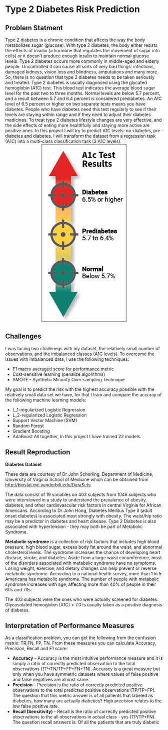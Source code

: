# Type 2 Diabetes Risk Prediction
## Problem Statment
Type 2 diabetes is a chronic condition that affects the way the body metabolizes sugar (glucose). With type 2 diabetes, the body either resists the effects of insulin (a hormone that regulates the movement of sugar into cells) or it doesn't produce enough insulin to maintain normal glucose levels. Type 2 diabetes occurs more commonly in middle-aged and elderly people. Uncontrolled it can cause all sorts of very bad things: infections, damaged kidneys, vision loss and blindness, amputations and many more. So, there is no question that type 2 diabetes needs to be taken seriously and treated. Type 2 diabetes is usually diagnosed using the glycated hemoglobin (A1C) test. This blood test indicates the average blood sugar level for the past two to three months. Normal levels are below 5.7 percent, and a result between 5.7 and 6.4 percent is considered prediabetes. An A1C level of 6.5 percent or higher on two separate tests means you have diabetes.  People who have diabetes need this test regularly to see if their levels are staying within range and if they need to adjust their diabetes medicines. To treat type 2 diabetes lifestyle changes are very effective, and the side effects of eating more healthfully and staying more active are positive ones. In this project I will try to predict A1C levels: no-diabetes, pre-diabetes and diabetes. I will transform the dataset from a regression task (A1C) into a multi-class classification task (3 A1C levels).                                                                                                                                                        <span style="display:block;text-align:center">![png](A1c_normal_to_high_ranges.png)</span>

## Challenges

I was facing two challenegs with my dataset, the relatively small number of observations, and the imbalanced classes (A1C levels). To overcome the issues with imbalanced data, I use the following techniques:
-   F1 macro averaged score for performance metric
-   Cost-sensitive learning (penalize algorithms)
-   SMOTE - Synthetic Minority Over-sampling Technique

My goal is to predict the risk with the highest accuracy possible with the relatively small data set we have, for that I train and compare the accuray of the following machine learning models:
- L_1-regularized Logistic Regression
- L_2-regularized Logistic Regression
- Support Vector Machine (SVM)
- Random Forest
- Gradient Boosting
- AdaBoost
All together, In this project I have trained 22 models.

## Result Reproduction

**Diabetes Dataset**

These data are courtesy of Dr John Schorling, Department of Medicine, University of Virginia School of Medicine which can be obtained from http://biostat.mc.vanderbilt.edu/DataSets.

The data consist of 19 variables on 403 subjects from 1046 subjects who were interviewed in a study to understand the prevalence of obesity, diabetes, and other cardiovascular risk factors in central Virginia for African Americans. According to Dr John Hong, Diabetes Mellitus Type II (adult onset diabetes) is associated most strongly with obesity. The waist/hip ratio may be a predictor in diabetes and heart disease. Type 2 Diabetes is also associated with hypertension - they may both be part of Metabolic Syndrome.

**Metabolic syndrome** is a collection of risk factors that includes high blood pressure, high blood sugar, excess body fat around the waist, and abnormal cholesterol levels. The syndrome increases the chance of developing heart disease, stroke, and diabetes. Aside from a large waist circumference, most of the disorders associated with metabolic syndrome have no symptoms. Losing weight, exercise, and dietary changes can help prevent or reverse metabolic syndrome. According to a national health survey, more than 1 in 5 Americans has metabolic syndrome. The number of people with metabolic syndrome increases with age, affecting more than 40% of people in their 60s and 70s.

The 403 subjects were the ones who were actually screened for diabetes. Glycosolated hemoglobin (A1C) > 7.0 is usually taken as a positive diagnosis of diabetes.

## Interpretation of Performance Measures

As a classification problem, you can get the following from the confusion matrix: TR,FN, FP, TN. From these measures you can calculate Accuracy, Precision, Recall and F1 score:
  - **Accuracy** - Accuracy is the most intuitive performance measure and it is simply a ratio of correctly predicted observation to the total observations (TP+TN/TP+FP+FN+TN). Accuracy is a great measure but only when you have symmetric datasets where values of false positive and false negatives are almost same. 
  - **Precision** - Precision is the ratio of correctly predicted positive observations to the total predicted positive observations (TP/TP+FP). The question that this metric answer is of all patients that labeled as diabetics, how many are actually diabetics? High precision relates to the low false positive rate.
  - **Recall (Sensitivity)** - Recall is the ratio of correctly predicted positive observations to the all observations in actual class - yes (TP/TP+FN). The question recall answers is: Of all the patients that are truly diabetic
